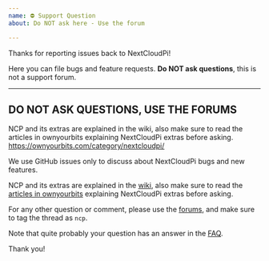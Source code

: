 ```yaml
---
name: ⛔ Support Question
about: Do NOT ask here - Use the forum

---
```


Thanks for reporting issues back to NextCloudPi! 

Here you can file bugs and feature requests. **Do NOT ask questions**, this is not a support forum.

---
DO NOT ASK QUESTIONS, USE THE FORUMS
---

NCP and its extras are explained in the wiki, also make sure to read the articles in ownyourbits explaining NextCloudPi extras before asking. https://ownyourbits.com/category/nextcloudpi/

We use GitHub issues only to discuss about NextCloudPi bugs and new features.

NCP and its extras are explained in the [wiki](https://github.com/nextcloud/nextcloudpi/wiki), also make sure to read the [articles in ownyourbits](https://ownyourbits.com/category/nextcloudpi/) explaining NextCloudPi extras before asking.

For any other question or comment, please use the [forums](https://help.nextcloud.com/c/support/appliances-docker-snappy-vm), and make sure to tag
the thread as `ncp`.

Note that quite probably your question has an answer in the [FAQ](https://github.com/nextcloud/nextcloudpi/wiki/FAQ).

Thank you!
